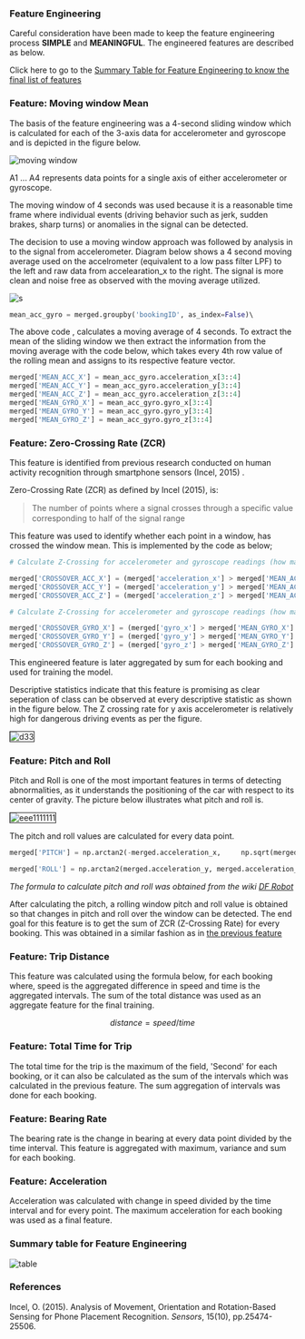 ### Feature Engineering

Careful consideration have been made to keep the feature engineering process **SIMPLE** and **MEANINGFUL**. The engineered features are described as below.

Click here to go to the [Summary Table for Feature Engineering to know the final list of features](#summary-table-for-feature-engineering)

### Feature: Moving window Mean

The basis of the feature engineering was a 4-second sliding window which is calculated for each of the 3-axis data for accelerometer and gyroscope and is depicted in the figure below.

![moving window](https://i.ibb.co/HPL8fCf/111334455.png)

A1 ... A4 represents data points for a single axis of either accelerometer or gyroscope.

The moving window of 4 seconds was used because it is a reasonable time frame where individual events (driving behavior such as jerk, sudden brakes, sharp turns)  or anomalies in the  signal can be detected.

The decision to use a moving window approach was followed by analysis in to the signal from accelerometer. Diagram below shows a 4 second moving average used on the accelrometer (equivalent to a low pass filter LPF) to the left and raw data from accelearation_x to the right. The signal is more clean and noise free as observed with the moving average utilized.

![s](https://i.ibb.co/TrH5qCw/1133.jpg)

```python
mean_acc_gyro = merged.groupby('bookingID', as_index=False)\                  ['acceleration_x','acceleration_y','acceleration_z','gyro_x','gyro_y', 'gyro_z'].rolling(4).mean().reset_index()
```

The above code , calculates a moving average of 4 seconds. To extract the mean of the sliding window we then extract the information from the moving average with the code below, which takes every 4th row value of the rolling mean and assigns to its respective feature vector.

```python
merged['MEAN_ACC_X'] = mean_acc_gyro.acceleration_x[3::4]
merged['MEAN_ACC_Y'] = mean_acc_gyro.acceleration_y[3::4]
merged['MEAN_ACC_Z'] = mean_acc_gyro.acceleration_z[3::4]
merged['MEAN_GYRO_X'] = mean_acc_gyro.gyro_x[3::4]
merged['MEAN_GYRO_Y'] = mean_acc_gyro.gyro_y[3::4]
merged['MEAN_GYRO_Z'] = mean_acc_gyro.gyro_z[3::4]
```

### Feature: Zero-Crossing Rate (ZCR)

This feature is identified from previous research conducted on human activity recognition through smartphone sensors (Incel, 2015) .

Zero-Crossing Rate (ZCR) as defined by Incel (2015), is:

>  The number of points where a signal crosses through a speciﬁc value corresponding to half of the signal range

This feature was used to identify whether each point in a window, has crossed the window mean. This is implemented by the code as below;

```python
# Calculate Z-Crossing for accelerometer and gyroscope readings (how many times each point crosses the mean)

merged['CROSSOVER_ACC_X'] = (merged['acceleration_x'] > merged['MEAN_ACC_X'].bfill()).astype(int)
merged['CROSSOVER_ACC_Y'] = (merged['acceleration_y'] > merged['MEAN_ACC_Y'].bfill()).astype(int)
merged['CROSSOVER_ACC_Z'] = (merged['acceleration_z'] > merged['MEAN_ACC_Z'].bfill()).astype(int)

# Calculate Z-Crossing for accelerometer and gyroscope readings (how many times each point crosses the mean)

merged['CROSSOVER_GYRO_X'] = (merged['gyro_x'] > merged['MEAN_GYRO_X'].bfill()).astype(int)
merged['CROSSOVER_GYRO_Y'] = (merged['gyro_y'] > merged['MEAN_GYRO_Y'].bfill()).astype(int)
merged['CROSSOVER_GYRO_Z'] = (merged['gyro_z'] > merged['MEAN_GYRO_Z'].bfill()).astype(int)
```

This engineered feature is later aggregated by sum for each booking and used for training the model. 

Descriptive statistics indicate that this feature is promising as clear seperation of class can be observed at every descriptive statistic as shown in the figure below. The Z crossing rate for y axis accelerometer is relatively high for dangerous driving events as per the figure.

<img src="https://i.ibb.co/dDwYwLY/d33.png" alt="d33" border="1">

### 

### Feature: Pitch and Roll

Pitch and Roll is one of the most important features in terms of detecting abnormalities, as it understands the positioning of the car with respect to its center of gravity. The picture below illustrates what pitch and roll is.

<img src="https://i.ibb.co/WnTwNfy/eee1111111.png" alt="eee1111111" border="1">

The pitch and roll values are calculated for every data point. 

```python
merged['PITCH'] = np.arctan2(-merged.acceleration_x,     np.sqrt(merged.acceleration_y * merged.acceleration_y + merged.acceleration_z * merged.acceleration_z)) * 57.3

merged['ROLL'] = np.arctan2(merged.acceleration_y, merged.acceleration_z) * 57.3
```

*The formula to calculate pitch and roll was obtained from the wiki [DF Robot](https://wiki.dfrobot.com/How_to_Use_a_Three-Axis_Accelerometer_for_Tilt_Sensing)*

After calculating the pitch, a rolling window pitch and roll value is obtained so that changes in pitch and roll over the window can be detected. The end goal for this feature is to get the sum of ZCR (Z-Crossing Rate) for every booking. This was obtained in a similar fashion as in [the previous feature](###feature:-pitch-and-roll)

### Feature: Trip Distance

This feature was calculated using the formula  below, for each booking where, speed is the aggregated difference in speed and time is the aggregated intervals. The sum of the total distance was used as an aggregate feature for the final training.

$$
distance = speed / time
$$

### Feature: Total Time for Trip

The total time for the trip is the maximum of the field, 'Second' for each booking, or it can also be calculated as the sum of the intervals which was calculated in the previous feature. The sum aggregation of intervals was done for each booking.

### Feature: Bearing Rate

The bearing rate is the change in bearing at every data point divided by the time interval. This feature is aggregated with maximum, variance and sum for each booking.

### Feature: Acceleration

Acceleration was calculated with change in speed divided by the time interval and for every point. The maximum acceleration for each booking was used as a final feature. 



### Summary table for Feature Engineering

<img src="https://i.ibb.co/Wc4FnRL/table.png" alt="table" border="0">





### References

Incel, O. (2015). Analysis of Movement, Orientation and Rotation-Based Sensing for Phone Placement Recognition. *Sensors*, 15(10), pp.25474-25506.
